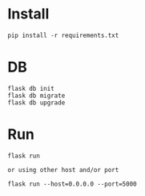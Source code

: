 # Install
    pip install -r requirements.txt

# DB
    flask db init
    flask db migrate
    flask db upgrade

# Run
    flask run
    
    or using other host and/or port

    flask run --host=0.0.0.0 --port=5000